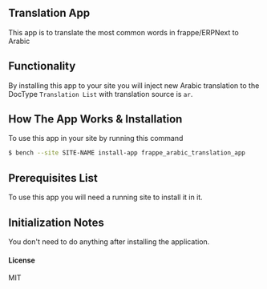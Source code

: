 ## Translation App

This app is to translate the most common words in frappe/ERPNext to Arabic

## Functionality

By installing this app to your site you will inject new Arabic translation to the DocType `Translation List` with translation source is `ar`.

## How The App Works & Installation

To use this app in your site by running this command

```sh
$ bench --site SITE-NAME install-app frappe_arabic_translation_app
```
## Prerequisites List

To use this app you will need a running site to install it in it.

## Initialization Notes

You don't need to do anything after installing the application.

#### License

MIT
